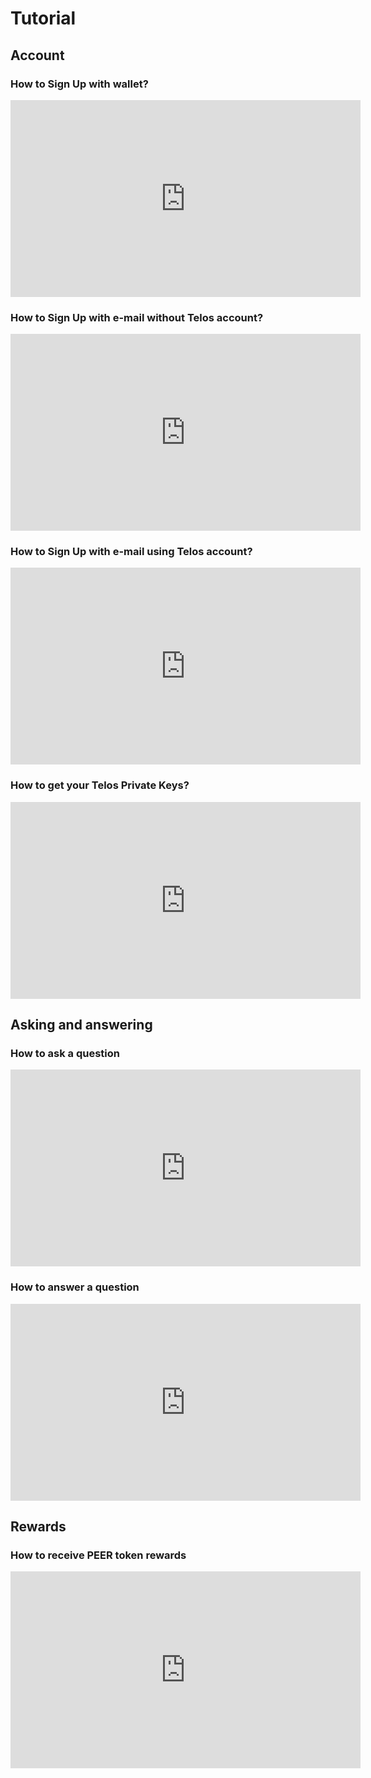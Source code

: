 # Tutorial

## Account

### How to Sign Up with wallet?

<iframe width="560" height="315" src="https://www.youtube.com/embed/8rDsjM4XWdY" frameborder="0" allow="accelerometer; autoplay; encrypted-media; gyroscope; picture-in-picture" allowfullscreen></iframe>

### How to Sign Up with e-mail without Telos account?

<iframe width="560" height="315" src="https://www.youtube.com/embed/3RFOd3AcBHs" frameborder="0" allow="accelerometer; autoplay; encrypted-media; gyroscope; picture-in-picture" allowfullscreen></iframe>

### How to Sign Up with e-mail using Telos account?

<iframe width="560" height="315" src="https://www.youtube.com/embed/HsLJhYfgMVE" frameborder="0" allow="accelerometer; autoplay; encrypted-media; gyroscope; picture-in-picture" allowfullscreen></iframe>

### How to get your Telos Private Keys?

<iframe width="560" height="315" src="https://www.youtube.com/embed/2hGA3HaHbdE" frameborder="0" allow="accelerometer; autoplay; encrypted-media; gyroscope; picture-in-picture" allowfullscreen></iframe>

## Asking and answering

### How to ask a question

<iframe width="560" height="315" src="https://www.youtube.com/embed/V3sy1CHUaks" frameborder="0" allow="accelerometer; autoplay; encrypted-media; gyroscope; picture-in-picture" allowfullscreen></iframe>

### How to answer a question

<iframe width="560" height="315" src="https://www.youtube.com/embed/s1IpoKsd9AI" frameborder="0" allow="accelerometer; autoplay; encrypted-media; gyroscope; picture-in-picture" allowfullscreen></iframe>

## Rewards

### How to receive PEER token rewards

<iframe width="560" height="315" src="https://www.youtube.com/embed/Hx9J3AMMW50" frameborder="0" allow="accelerometer; autoplay; encrypted-media; gyroscope; picture-in-picture" allowfullscreen></iframe>
